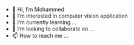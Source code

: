 - 👋 Hi, I’m Mohammed
- 👀 I’m interested in computer vision application 
- 🌱 I’m currently learning ...
- 💞️ I’m looking to collaborate on ...
- 📫 How to reach me ...

<!---
MohammedAlhashmii/MohammedAlhashmii is a ✨ special ✨ repository because its `README.md` (this file) appears on your GitHub profile.
You can click the Preview link to take a look at your changes.
--->
